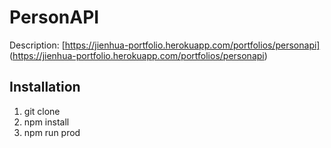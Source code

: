 # PersonAPI

Description: [https://jienhua-portfolio.herokuapp.com/portfolios/personapi] (https://jienhua-portfolio.herokuapp.com/portfolios/personapi)


## Installation

1. git clone
2. npm install
3. npm run prod
